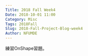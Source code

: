 ```yaml
---
Title: 2018 Fall Week4
Date: 2018-10-01 11:00
Category: Misc
Tags: 2018Fall
Slug: 2018-Fall-Project-Blog-week4
Author: NFUMDE
---
```




<!-- PELICAN_END_SUMMARY -->

練習OnShape習題。